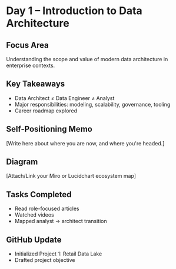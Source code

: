 # Day 1 – Introduction to Data Architecture

## Focus Area
Understanding the scope and value of modern data architecture in enterprise contexts.

## Key Takeaways
- Data Architect ≠ Data Engineer ≠ Analyst
- Major responsibilities: modeling, scalability, governance, tooling
- Career roadmap explored

## Self-Positioning Memo
[Write here about where you are now, and where you're headed.]

## Diagram
[Attach/Link your Miro or Lucidchart ecosystem map]

## Tasks Completed
- Read role-focused articles
- Watched videos
- Mapped analyst → architect transition

## GitHub Update
- Initialized Project 1: Retail Data Lake
- Drafted project objective
